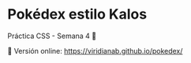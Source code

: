 # Pokédex estilo Kalos
Práctica CSS - Semana 4 🚀


🚀 Versión online: https://viridianab.github.io/pokedex/
